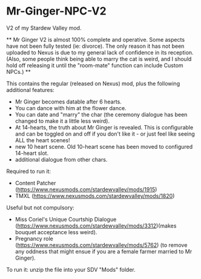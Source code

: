 # Mr-Ginger-NPC-V2
V2 of my Stardew Valley mod. 

** Mr Ginger V2 is almost 100% complete and operative. Some aspects have not been fully tested (ie: divorce). The only reason it has not been uploaded to Nexus is due to my general lack of confidence in its reception.
(Also, some people think being able to marry the cat is weird, and I should hold off releasing it until the "room-mate" function can include Custom NPCs.) **

This contains the regular (released on Nexus) mod, plus the following additional features:
- Mr Ginger becomes datable after 6 hearts.
- You can dance with him at the flower dance.
- You can date and "marry" the char (the ceremony dialogue has been changed to make it a little less weird).
- At 14-hearts, the truth about Mr Ginger is revealed. This is configurable and can be toggled on and off if you don't like it - or just feel like seeing ALL the heart scenes!
- new 10 heart scene. Old 10-heart scene has been moved to configured 14-heart slot.
- additional dialogue from other chars.

Required to run it:
- Content Patcher (https://www.nexusmods.com/stardewvalley/mods/1915)
- TMXL (https://www.nexusmods.com/stardewvalley/mods/1820)

Useful but not compulsory:
- Miss Coriel's Unique Courtship Dialogue (https://www.nexusmods.com/stardewvalley/mods/3312)(makes bouquet acceptance less weird).
- Pregnancy role (https://www.nexusmods.com/stardewvalley/mods/5762) (to remove any oddness that might ensue if you are a female farmer married to Mr Ginger).

To run it: unzip the file into your SDV "Mods" folder.
